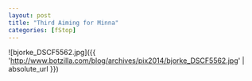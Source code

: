 ```yaml
---
layout: post
title: "Third Aiming for Minna"
categories: [fStop]
---
```



![bjorke_DSCF5562.jpg]({{ 'http://www.botzilla.com/blog/archives/pix2014/bjorke_DSCF5562.jpg' | absolute_url }})



